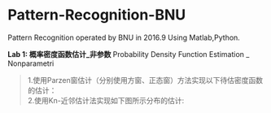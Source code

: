 # Pattern-Recognition-BNU
Pattern Recognition operated by BNU in 2016.9     Using Matlab,Python.

<strong>Lab 1: 概率密度函数估计_非参数</strong> Probability Density Function Estimation _ Nonparametri </br>
<blockquote>
  1.使用Parzen窗估计（分别使用方窗、正态窗）方法实现以下待估密度函数的估计：</br>
  2.使用Kn-近邻估计法实现如下图所示分布的估计:
</blockquote>
    
 
